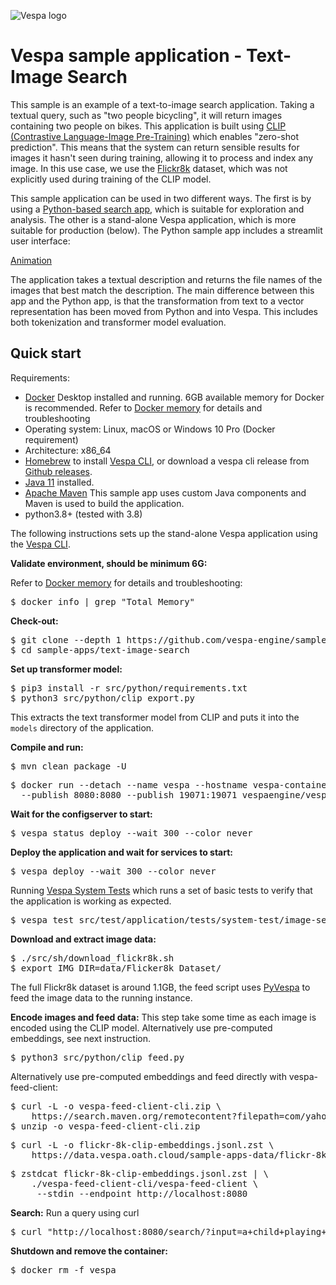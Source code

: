 <!-- Copyright Yahoo. Licensed under the terms of the Apache 2.0 license. See LICENSE in the project root. -->

![Vespa logo](https://vespa.ai/assets/vespa-logo-color.png)

# Vespa sample application - Text-Image Search

This sample is an example of a text-to-image search application.
Taking a textual query, such as "two people bicycling",
it will return images containing two people on bikes.
This application is built using [CLIP (Contrastive Language-Image
Pre-Training)](https://github.com/openai/CLIP) which enables "zero-shot prediction".
This means that the system can return sensible results for images it hasn't
seen during training, allowing it to process and index any image.
In this use case, we use the [Flickr8k](https://github.com/jbrownlee/Datasets/blob/master/Flickr8k_Dataset.names)
dataset, which was not explicitly used during training of the CLIP model.

This sample application can be used in two different ways.
The first is by using a [Python-based search app](src/python/README.md),
which is suitable for exploration and analysis.
The other is a stand-alone Vespa application, which is more suitable for production (below).
The Python sample app includes a streamlit user interface:

[Animation](https://data.vespa.oath.cloud/sample-apps-data/image_demo.gif)

The application takes a textual description and returns the file names of the
images that best match the description. The main difference between this app
and the Python app, is that the transformation from text to a vector
representation has been moved from Python and into Vespa. This includes both
tokenization and transformer model evaluation.

## Quick start 
Requirements:
* [Docker](https://www.docker.com/) Desktop installed and running. 6GB available memory for Docker is recommended.
  Refer to [Docker memory](https://docs.vespa.ai/en/operations/docker-containers.html#memory)
  for details and troubleshooting
* Operating system: Linux, macOS or Windows 10 Pro (Docker requirement)
* Architecture: x86_64
* [Homebrew](https://brew.sh/) to install [Vespa CLI](https://docs.vespa.ai/en/vespa-cli.html), or download
  a vespa cli release from [Github releases](https://github.com/vespa-engine/vespa/releases).
* [Java 11](https://openjdk.java.net/projects/jdk/11/) installed.
* [Apache Maven](https://maven.apache.org/install.html) This sample app uses custom Java components and Maven is used
  to build the application.
* python3.8+ (tested with 3.8)

The following instructions sets up the stand-alone Vespa application using the
[Vespa CLI](https://docs.vespa.ai/en/vespa-cli.html). 

**Validate environment, should be minimum 6G:**

Refer to [Docker memory](https://docs.vespa.ai/en/operations/docker-containers.html#memory)
for details and troubleshooting:
<pre>
$ docker info | grep "Total Memory"
</pre>

**Check-out:**

<pre data-test="exec">
$ git clone --depth 1 https://github.com/vespa-engine/sample-apps.git
$ cd sample-apps/text-image-search
</pre>

**Set up transformer model:**

<pre data-test="exec">
$ pip3 install -r src/python/requirements.txt
$ python3 src/python/clip_export.py
</pre>

This extracts the text transformer model from CLIP and puts it into the
`models` directory of the application.

**Compile and run:**
<pre data-test="exec" data-test-expect="BUILD SUCCESS" data-test-timeout="300">
$ mvn clean package -U
</pre>

<pre data-test="exec">
$ docker run --detach --name vespa --hostname vespa-container \
  --publish 8080:8080 --publish 19071:19071 vespaengine/vespa
</pre>

**Wait for the configserver to start:**

<pre data-test="exec" data-test-wait-for="is ready">
$ vespa status deploy --wait 300 --color never
</pre>

**Deploy the application and wait for services to start:**

<pre data-test="exec" data-test-wait-for="is ready">
$ vespa deploy --wait 300 --color never
</pre>

Running [Vespa System Tests](https://docs.vespa.ai/en/reference/testing.html)
which runs a set of basic tests to verify that the application is working as expected.
<pre data-test="exec" data-test-assert-contains="Success">
$ vespa test src/test/application/tests/system-test/image-search-system-test.json 
</pre>

**Download and extract image data:**

<pre data-test="exec">
$ ./src/sh/download_flickr8k.sh
$ export IMG_DIR=data/Flicker8k_Dataset/
</pre>

The full Flickr8k dataset is around 1.1GB, the feed script
uses [PyVespa](https://github.com/vespa-engine/pyvespa/) to feed the image data to the running instance.

**Encode images and feed data:**
This step take some time as each image is encoded using the CLIP model.
Alternatively use pre-computed embeddings, see next instruction.

<pre data-test="exec">
$ python3 src/python/clip_feed.py
</pre>

Alternatively use pre-computed embeddings and feed directly with vespa-feed-client: 

<pre data-test="exec">
$ curl -L -o vespa-feed-client-cli.zip \
    https://search.maven.org/remotecontent?filepath=com/yahoo/vespa/vespa-feed-client-cli/7.527.20/vespa-feed-client-cli-7.527.20-zip.zip
$ unzip -o vespa-feed-client-cli.zip
</pre>

<pre data-test="exec">
$ curl -L -o flickr-8k-clip-embeddings.jsonl.zst \
    https://data.vespa.oath.cloud/sample-apps-data/flickr-8k-clip-embeddings.jsonl.zst 
</pre>

<pre data-test="exec">
$ zstdcat flickr-8k-clip-embeddings.jsonl.zst | \
    ./vespa-feed-client-cli/vespa-feed-client \
     --stdin --endpoint http://localhost:8080
</pre>

**Search:**
Run a query using curl 
<pre data-test="exec" data-test-assert-contains="2337919839_df83827fa0">
$ curl "http://localhost:8080/search/?input=a+child+playing+football&timeout=3s"
</pre>

**Shutdown and remove the container:**

<pre data-test="after">
$ docker rm -f vespa
</pre>
